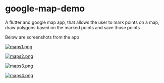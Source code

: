 # google-map-demo
A flutter and google map app, that allows the user to mark points on a map, draw polygons based on the marked points and save those points

Below are screenshots from the app

[![maps1.png](https://i.postimg.cc/Nj4RsHzB/maps1.png)](https://postimg.cc/MnnntvwF)

[![maps2.png](https://i.postimg.cc/cJS1btJG/maps2.png)](https://postimg.cc/tsBH1TPB)

[![maps3.png](https://i.postimg.cc/hGcgrFCS/maps3.png)](https://postimg.cc/0zWLk4R3)

[![maps4.png](https://i.postimg.cc/MZNSLfs3/maps4.png)](https://postimg.cc/PNW9pJn1)
